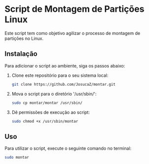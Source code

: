 # Script de Montagem de Partições Linux

Este script tem como objetivo agilizar o processo de montagem de partições no Linux.

## Instalação

Para adicionar o script ao ambiente, siga os passos abaixo:

1. Clone este repositório para o seu sistema local:
    ```bash
    git clone https://github.com/JosucaZ/montar.git
    ```

2. Mova o script para o diretório '/usr/sbin/':
    ```bash
    sudo cp montar/montar /usr/sbin/
    ```

3. Dê permissões de execução ao script:
    ```bash
    sudo chmod +x /usr/sbin/montar
    ```

## Uso

Para utilizar o script, execute o seguinte comando no terminal:
```bash
sudo montar
```
